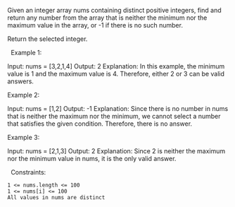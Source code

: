 Given an integer array nums containing distinct positive integers, find and return any number from the array that is neither the minimum nor the maximum value in the array, or -1 if there is no such number.

Return the selected integer.

 
Example 1:

Input: nums = [3,2,1,4]
Output: 2
Explanation: In this example, the minimum value is 1 and the maximum value is 4. Therefore, either 2 or 3 can be valid answers.


Example 2:

Input: nums = [1,2]
Output: -1
Explanation: Since there is no number in nums that is neither the maximum nor the minimum, we cannot select a number that satisfies the given condition. Therefore, there is no answer.


Example 3:

Input: nums = [2,1,3]
Output: 2
Explanation: Since 2 is neither the maximum nor the minimum value in nums, it is the only valid answer. 


 
Constraints:


	1 <= nums.length <= 100
	1 <= nums[i] <= 100
	All values in nums are distinct

